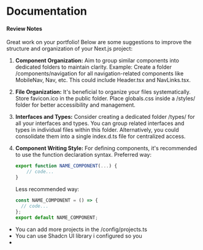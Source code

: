 # Documentation

#### Review Notes

Great work on your portfolio! Below are some suggestions to improve the structure and organization of your Next.js project:

1. **Component Organization:** Aim to group similar components into dedicated folders to maintain clarity.
   Example: Create a folder /components/navigation for all navigation-related components like MobileNav, Nav, etc. This could include Header.tsx and NavLinks.tsx.
2. **File Organization:** It's beneficial to organize your files systematically.
   Store favicon.ico in the public folder.
   Place globals.css inside a /styles/ folder for better accessibility and management.
3. **Interfaces and Types:** Consider creating a dedicated folder /types/ for all your interfaces and types.
   You can group related interfaces and types in individual files within this folder. Alternatively, you could consolidate them into a single index.d.ts file for centralized access.
4. **Component Writing Style:** For defining components, it's recommended to use the function declaration syntax.
   Preferred way:

   ```javascript
   export function NAME_COMPONENT(...) {
       // code...
   }

   ```

   Less recommended way:

   ```javascript
   const NAME_COMPONENT = () => {
     // code...
   };
   export default NAME_COMPONENT;
   ```

* You can add more projects in the /config/projects.ts
* You can use Shadcn UI library i configured so you 
* 